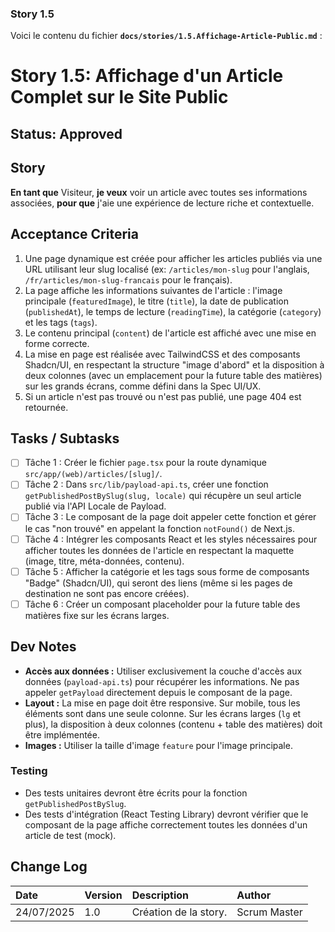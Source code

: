 ### Story 1.5

Voici le contenu du fichier **`docs/stories/1.5.Affichage-Article-Public.md`** :

# Story 1.5: Affichage d'un Article Complet sur le Site Public

## Status: Approved

## Story

**En tant que** Visiteur, **je veux** voir un article avec toutes ses informations associées, **pour que** j'aie une expérience de lecture riche et contextuelle.

## Acceptance Criteria

1.  Une page dynamique est créée pour afficher les articles publiés via une URL utilisant leur slug localisé (ex: `/articles/mon-slug` pour l'anglais, `/fr/articles/mon-slug-francais` pour le français).
2.  La page affiche les informations suivantes de l'article : l'image principale (`featuredImage`), le titre (`title`), la date de publication (`publishedAt`), le temps de lecture (`readingTime`), la catégorie (`category`) et les tags (`tags`).
3.  Le contenu principal (`content`) de l'article est affiché avec une mise en forme correcte.
4.  La mise en page est réalisée avec TailwindCSS et des composants Shadcn/UI, en respectant la structure "image d'abord" et la disposition à deux colonnes (avec un emplacement pour la future table des matières) sur les grands écrans, comme défini dans la Spec UI/UX.
5.  Si un article n'est pas trouvé ou n'est pas publié, une page 404 est retournée.

## Tasks / Subtasks

- [ ] Tâche 1 : Créer le fichier `page.tsx` pour la route dynamique `src/app/(web)/articles/[slug]/`.
- [ ] Tâche 2 : Dans `src/lib/payload-api.ts`, créer une fonction `getPublishedPostBySlug(slug, locale)` qui récupère un seul article publié via l'API Locale de Payload.
- [ ] Tâche 3 : Le composant de la page doit appeler cette fonction et gérer le cas "non trouvé" en appelant la fonction `notFound()` de Next.js.
- [ ] Tâche 4 : Intégrer les composants React et les styles nécessaires pour afficher toutes les données de l'article en respectant la maquette (image, titre, méta-données, contenu).
- [ ] Tâche 5 : Afficher la catégorie et les tags sous forme de composants "Badge" (Shadcn/UI), qui seront des liens (même si les pages de destination ne sont pas encore créées).
- [ ] Tâche 6 : Créer un composant placeholder pour la future table des matières fixe sur les écrans larges.

## Dev Notes

- **Accès aux données :** Utiliser exclusivement la couche d'accès aux données (`payload-api.ts`) pour récupérer les informations. Ne pas appeler `getPayload` directement depuis le composant de la page.
- **Layout :** La mise en page doit être responsive. Sur mobile, tous les éléments sont dans une seule colonne. Sur les écrans larges (`lg` et plus), la disposition à deux colonnes (contenu + table des matières) doit être implémentée.
- **Images :** Utiliser la taille d'image `feature` pour l'image principale.

### Testing

- Des tests unitaires devront être écrits pour la fonction `getPublishedPostBySlug`.
- Des tests d'intégration (React Testing Library) devront vérifier que le composant de la page affiche correctement toutes les données d'un article de test (mock).

## Change Log

| Date       | Version | Description           | Author       |
| :--------- | :------ | :-------------------- | :----------- |
| 24/07/2025 | 1.0     | Création de la story. | Scrum Master |
